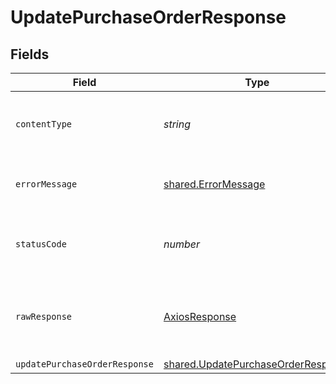 # UpdatePurchaseOrderResponse


## Fields

| Field                                                                                           | Type                                                                                            | Required                                                                                        | Description                                                                                     |
| ----------------------------------------------------------------------------------------------- | ----------------------------------------------------------------------------------------------- | ----------------------------------------------------------------------------------------------- | ----------------------------------------------------------------------------------------------- |
| `contentType`                                                                                   | *string*                                                                                        | :heavy_check_mark:                                                                              | HTTP response content type for this operation                                                   |
| `errorMessage`                                                                                  | [shared.ErrorMessage](../../../sdk/models/shared/errormessage.md)                               | :heavy_minus_sign:                                                                              | The request made is not valid.                                                                  |
| `statusCode`                                                                                    | *number*                                                                                        | :heavy_check_mark:                                                                              | HTTP response status code for this operation                                                    |
| `rawResponse`                                                                                   | [AxiosResponse](https://axios-http.com/docs/res_schema)                                         | :heavy_check_mark:                                                                              | Raw HTTP response; suitable for custom response parsing                                         |
| `updatePurchaseOrderResponse`                                                                   | [shared.UpdatePurchaseOrderResponse](../../../sdk/models/shared/updatepurchaseorderresponse.md) | :heavy_minus_sign:                                                                              | Success                                                                                         |